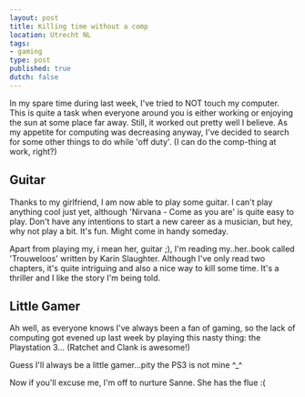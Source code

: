 ```yaml
---
layout: post
title: Killing time without a comp
location: Utrecht NL
tags:
- gaming
type: post
published: true
dutch: false
---
```

In my spare time during last week, I've tried to NOT touch my computer. This is quite a task when everyone around you is either working or enjoying the sun at some place far away. Still, it worked out pretty well I believe. As my appetite for computing was decreasing anyway, I've decided to search for some other things to do while 'off duty'. (I can do the comp-thing at work, right?)

## Guitar

Thanks to my girlfriend, I am now able to play some guitar. I can't play anything cool just yet, although 'Nirvana - Come as you are' is quite easy to play. Don't have any intentions to start a new career as a musician, but hey, why not play a bit. It's fun. Might come in handy someday.

Apart from playing my, i mean her, guitar ;), I'm reading my..her..book called 'Trouweloos' written by Karin Slaughter. Although I've only read two chapters, it's quite intriguing and also a nice way to kill some time. It's a thriller and I like the story I'm being told.

## Little Gamer

Ah well, as everyone knows I've always been a fan of gaming, so the lack of computing got evened up last week by playing this nasty thing: the Playstation 3... (Ratchet and Clank is awesome!)

Guess I'll always be a little gamer...pity the PS3 is not mine ^_^

Now if you'll excuse me, I'm off to nurture Sanne. She has the flue :(
